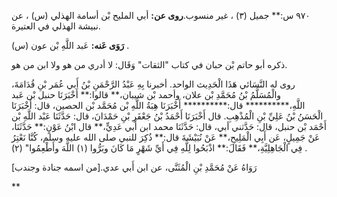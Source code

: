 ٩٧٠ س:** جميل (٣) ، غير منسوب.**روى عن:** أبي المليح بْن أسامة الهذلي (س) ، عن نبيشة الهذلي في العتيرة.

**رَوَى عَنه:** عَبد اللَّهِ بْن عون (س) .

ذكره أبو حاتم بْن حبان في كتاب "الثقات" وَقَال: لا أدري من هو ولا ابن من هو.

روى له النَّسَائي هَذَا الْحَدِيث الواحد. أخبرنا بِهِ عَبْدُ الرَّحْمَنِ بْنُ أَبي عُمَر بْنِ قُدَامَةَ، والْمُسَلَّمُ بْنُ مُحَمَّدِ بْن علان، وأحمد بْن شيبان،** قالوا:** أَخْبَرَنَا حنبل بْن عَبد اللَّهِ،********** قال:********** أَخْبَرَنَا هِبَةُ اللَّهِ بْن مُحَمَّد بْن الحصين، قال: أَخْبَرَنَا الْحَسَنُ بْنُ عَلِيِّ بْنِ الْمُذْهِبِ. قال أَخْبَرَنَا أَحْمَدُ بْنُ جَعْفَرِ بْنِ حَمْدَانَ، قال: حَدَّثَنَا عَبْد اللَّهِ بْن أَحْمَد بْن حنبل، قال: حَدَّثني أبي، قال: حَدَّثَنَا محمد ابن أَبي عَدِيٍّ،** قال ابْنُ عَوْنٍ:** حَدَّثَنَا، عَنْ جَمِيلٍ، عَن أَبِي الْمَلِيحِ،** عَنْ نُبَيْشَةَ قال:** ذُكِرَ للنبي صلى الله عليه وسلم، كُنَّا نَعْتِرُ فِي الْجَاهِلِيَّةِ،** فَقَالَ:** اذْبَحُوا لِلَّهِ فِي أَيِّ شَهْرٍ مَا كَانَ وبَرُّوا (١) اللَّهَ وأَطْعِمُوا" (٢) .

رَوَاهُ عَنْ مُحَمَّدِ بْنِ الْمُثَنَّى، عن ابن أَبي عدي.[من اسمه جنادة وجندب]

**